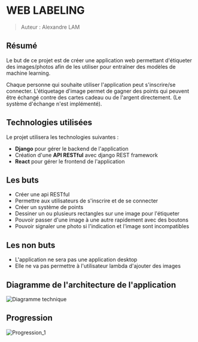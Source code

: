  # WEB LABELING

> Auteur : Alexandre LAM

## Résumé

Le but de ce projet est de créer une application web permettant d'étiqueter des images/photos afin de les utiliser pour entraîner des modèles de machine learning.

Chaque personne qui souhaite utiliser l'application peut s'inscrire/se connecter. L'étiquetage d'image permet de gagner des points qui peuvent être échangé contre des cartes cadeau ou de l'argent directement. (Le système d'échange n'est implémenté). 

## Technologies utilisées

Le projet utilisera les technologies suivantes : 

- **Django** pour gérer le backend de l'application
- Création d'une **API RESTful** avec django REST framework
- **React** pour gérer le frontend de l'application

## Les buts

- Créer une api RESTful
- Permettre aux utilisateurs de s'inscrire et de se connecter
- Créer un système de points
- Dessiner un ou plusieurs rectangles sur une image pour l'étiqueter
- Pouvoir passer d'une image à une autre rapidement avec des boutons 
- Pouvoir signaler une photo si l'indication et l'image sont incompatibles

## Les non buts 

- L'application ne sera pas une application desktop
- Elle ne va pas permettre à l'utilisateur lambda d'ajouter des images

## Diagramme de l'architecture de l'application

![Diagramme technique](https://lh3.googleusercontent.com/s2PXkR6u9pm7ckDVEu62OzQlRXWxvLJd7v4vqFb6ESgA1S9sVBIPMvMxTh-mTPAxpp8wI_aYtvzlwoC2kUBlJ4-dc4kT0AValpz-Gb09Iabku_XygSEh8YbbgBpBLqXvc4CKZ2MF3ko=w463-h956-no)

## Progression

![Progression_1](https://lh3.googleusercontent.com/cTc1LM8TACUs8n_99qHdVcwx7yCgRoTIeHdWnn3hMGYR8qB8xw3JVOqHqRLuWLnAV0oke35zDUWrzwUbuR4_BxQkIG_hSUOcIDP4uxMT-kDj8O5AQY2i1w8PZGwrDRmFYm8527noB4uwXXiegExanYGZ-s8Dm4hxc2CJn_wJhJ-_qGhHEzHg6lCzRsEB623We7-vvMBC3du_letoDB-JJqBBDNKe4AMjbjDN5F1qQL1Y2-YSdLNt2wtHuQB9f19nKnEZNw3TR7DBunPcExNkcO2jVNxBpyvE1OeIb1tlb6fN-ZOaDk7eTMmV0-swjsKMaDty7ugEdTL_w_-bReRviPHEtYpCwJXwRZbsg6WL_nVhIvQ7VFeU46vsLHacN_0OpnYBK8eTzV8U_2u4_Dsmd6VQiBpzdixUV3DKTkuyMrw2jmk5Jvo7xVNVrIQBZ6AJZqvmkcyuDcHwCKpYztNBi8J7CXdSyaG5mPPjPyrb7hpv-c_Zd8ByHQCAGhsZFrNk0YtigMeUH1z9lQPtPqIhFkLo6wmTY4cEwSn2s5JVkHvPX6B8Na4BnYfQDRla697ABlcsAMaMseSVAblMAPNEeTvLlX9vqvEMEUVWTUB9yAUw6LlxlMNVybeQJuHRpaB3H2R4p9p5rXAczq5VCHB8qoR-SZz863X2fwarDkbXYuqP022Tb5tm0oz4mgiX-Q=w1119-h628-no)
